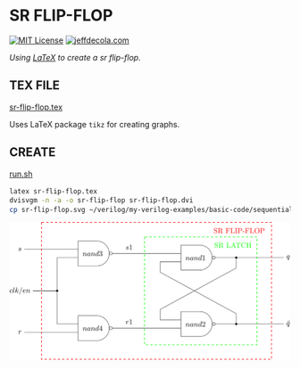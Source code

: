 # SR FLIP-FLOP

[![MIT License](https://img.shields.io/:license-mit-blue.svg)](https://jeffdecola.mit-license.org)
[![jeffdecola.com](https://img.shields.io/badge/website-jeffdecola.com-blue)](https://jeffdecola.com)

_Using
[LaTeX](https://github.com/JeffDeCola/my-cheat-sheets/tree/master/software/development/languages/latex-cheat-sheet/)
to create a sr flip-flop._

## TEX FILE

[sr-flip-flop.tex](https://github.com/JeffDeCola/my-latex-renders/blob/master/mathematics/applied/electrical-engineering/sequential-logic/sr-flip-flop/sr-flip-flop.tex)

Uses LaTeX package `tikz` for creating graphs.

## CREATE

[run.sh](https://github.com/JeffDeCola/my-latex-renders/blob/master/mathematics/applied/electrical-engineering/sequential-logic/sr-flip-flop/run.sh)

```bash
latex sr-flip-flop.tex
dvisvgm -n -a -o sr-flip-flop sr-flip-flop.dvi
cp sr-flip-flop.svg ~/verilog/my-verilog-examples/basic-code/sequential-logic/sr_flip_flop/svgs/.
```

<p align="center">
    <img src="sr-flip-flop.svg"
    align="middle"
</p>
